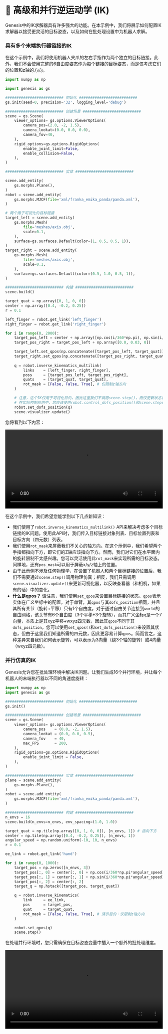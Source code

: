 # 🧗 高级和并行逆运动学 (IK)

Genesis中的IK求解器具有许多强大的功能。在本示例中，我们将展示如何配置IK求解器以接受更灵活的目标姿态，以及如何在批处理设置中为机器人求解。

### 具有多个末端执行器链接的IK

在这个示例中，我们将使用机器人夹爪的左右手指作为两个独立的目标链接。此外，我们不会使用完整的6自由度姿态作为每个链接的目标姿态，而是仅考虑它们的位置和z轴的方向。

```python
import numpy as np

import genesis as gs

########################## 初始化 ##########################
gs.init(seed=0, precision='32', logging_level='debug')

########################## 创建场景 ##########################
scene = gs.Scene(
    viewer_options= gs.options.ViewerOptions(
        camera_pos=(2.0, -2, 1.5),
        camera_lookat=(0.0, 0.0, 0.0),
        camera_fov=40,
    ),
    rigid_options=gs.options.RigidOptions(
        enable_joint_limit=False,
        enable_collision=False,
    ),
)

########################## 实体 ##########################

scene.add_entity(
    gs.morphs.Plane(),
)
robot = scene.add_entity(
    gs.morphs.MJCF(file='xml/franka_emika_panda/panda.xml'),
)

# 两个用于可视化的目标链接
target_left = scene.add_entity(
    gs.morphs.Mesh(
        file='meshes/axis.obj',
        scale=0.1,
    ),
    surface=gs.surfaces.Default(color=(1, 0.5, 0.5, 1)),
)
target_right = scene.add_entity(
    gs.morphs.Mesh(
        file='meshes/axis.obj',
        scale=0.1,
    ),
    surface=gs.surfaces.Default(color=(0.5, 1.0, 0.5, 1)),
)

########################## 构建 ##########################
scene.build()

target_quat = np.array([0, 1, 0, 0])
center = np.array([0.4, -0.2, 0.25])
r = 0.1

left_finger = robot.get_link('left_finger')
right_finger = robot.get_link('right_finger')

for i in range(0, 2000):
    target_pos_left = center + np.array([np.cos(i/360*np.pi), np.sin(i/360*np.pi), 0]) * r
    target_pos_right = target_pos_left + np.array([0.0, 0.03, 0])

    target_left.set_qpos(np.concatenate([target_pos_left, target_quat]))
    target_right.set_qpos(np.concatenate([target_pos_right, target_quat]))
    
    q = robot.inverse_kinematics_multilink(
        links    = [left_finger, right_finger],
        poss     = [target_pos_left, target_pos_right],
        quats    = [target_quat, target_quat],
        rot_mask = [False, False, True], # 仅限制z轴方向
    )

    # 注意，这个IK仅用于可视化目的，因此这里我们不调用scene.step()，而仅更新状态和可视化器
    # 在实际控制应用中，您应该使用robot.control_dofs_position()和scene.step()
    robot.set_dofs_position(q)
    scene.visualizer.update()
```

您将看到以下内容：

<video preload="auto" controls="True" width="100%">
<source src="https://github.com/Genesis-Embodied-AI/genesis-doc/raw/main/source/_static/videos/ik_multilink.mp4" type="video/mp4">
</video>

在这个示例中，我们希望您能学到以下几点新知识：

- 我们使用了`robot.inverse_kinematics_multilink()` API来解决考虑多个目标链接的IK问题。使用此API时，我们传入目标链接对象列表、目标位置列表和目标方向（四元数）列表。
- 我们使用`rot_mask`来屏蔽我们不关心的轴方向。在这个示例中，我们希望两个手指都指向下方，即它们的Z轴应该指向下方。然而，我们对它们在水平面内的旋转限制不太感兴趣。您可以灵活使用此`rot_mask`来实现所需的目标姿态。同样地，还有`pos_mask`可以用于屏蔽x/y/z轴上的位置。
- 由于此示例不涉及任何物理学，在设置了机器人和两个目标链接的位置后，我们不需要通过`scene.step()`调用物理仿真；相反，我们只需调用`scene.visualizer.update()`来更新可视化器，以反映查看器（和相机，如果有的话）中的变化。
- **什么是qpos？** 请注意，我们使用`set_qpos`来设置目标链接的状态。`qpos`表示实体在广义坐标中的配置。对于单臂，其`qpos`与其`dofs_position`相同，并且其所有关节（旋转+平移）只有1个自由度。对于通过自由关节连接到`world`的自由网格，该关节有6个自由度（3个平移+3个旋转），而其广义坐标`q`是一个7向量，本质上是其xyz平移+wxyz四元数，因此其`qpos`不同于其`dofs_position`。您可以使用`set_qpos()`和`set_dofs_position()`来设置其状态，但由于这里我们知道所需的四元数，因此更容易计算`qpos`。简而言之，这种差异来自我们如何表示旋转，可以表示为3向量（绕3个轴的旋转）或4向量（wxyz四元数）。

### 并行仿真的IK

Genesis允许您在批处理环境中解决IK问题。让我们生成16个并行环境，并让每个机器人的末端执行器以不同的角速度旋转：

```python
import numpy as np
import genesis as gs

########################## 初始化 ##########################
gs.init()

########################## 创建场景 ##########################
scene = gs.Scene(
    viewer_options= gs.options.ViewerOptions(
        camera_pos    = (0.0, -2, 1.5),
        camera_lookat = (0.0, 0.0, 0.5),
        camera_fov    = 40,
        max_FPS       = 200,
    ),
    rigid_options=gs.options.RigidOptions(
        enable_joint_limit = False,
    ),
)

########################## 实体 ##########################
plane = scene.add_entity(
    gs.morphs.Plane(),
)
robot = scene.add_entity(
    gs.morphs.MJCF(file='xml/franka_emika_panda/panda.xml'),
)

########################## 构建 ##########################
n_envs = 16
scene.build(n_envs=n_envs, env_spacing=(1.0, 1.0))

target_quat = np.tile(np.array([0, 1, 0, 0]), [n_envs, 1]) # 指向下方
center = np.tile(np.array([0.4, -0.2, 0.25]), [n_envs, 1])
angular_speed = np.random.uniform(-10, 10, n_envs)
r = 0.1

ee_link = robot.get_link('hand')

for i in range(0, 1000):
    target_pos = np.zeros([n_envs, 3])
    target_pos[:, 0] = center[:, 0] + np.cos(i/360*np.pi*angular_speed) * r
    target_pos[:, 1] = center[:, 1] + np.sin(i/360*np.pi*angular_speed) * r
    target_pos[:, 2] = center[:, 2]
    target_q = np.hstack([target_pos, target_quat])

    q = robot.inverse_kinematics(
        link     = ee_link,
        pos      = target_pos,
        quat     = target_quat,
        rot_mask = [False, False, True], # 演示目的：仅限制z轴方向
    )

    robot.set_qpos(q)
    scene.step()
```

在处理并行环境时，您只需确保在目标姿态变量中插入一个额外的批处理维度。

<video preload="auto" controls="True" width="100%">
<source src="https://github.com/Genesis-Embodied-AI/genesis-doc/raw/main/source/_static/videos/batched_IK.mp4" type="video/mp4">
</video>

